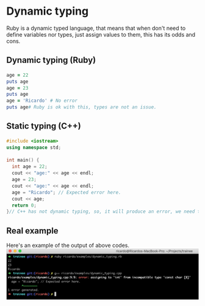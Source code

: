 # Dynamic typing
Ruby is a dynamic typed language, that means that when don't need to define variables nor types,
just assign values to them, this has its odds and cons.

## Dynamic typing (Ruby)
```ruby
age = 22
puts age
age = 23
puts age
age = 'Ricardo' # No error
puts age# Ruby is ok with this, types are not an issue.
```

## Static typing (C++)
```cpp
#include <iostream>
using namespace std;

int main() {
  int age = 22;
  cout << "age:" << age << endl;
  age = 23;
  cout << "age:" << age << endl;
  age = "Ricardo"; // Expected error here.
  cout << age;
  return 0;
}// C++ has not dynamic typing, so, it will produce an error, we need to use another variable.
```

## Real example
Here's an example of the output of above codes.
![dynamic vs static typing](../images/dynamic_vs_static.png)

